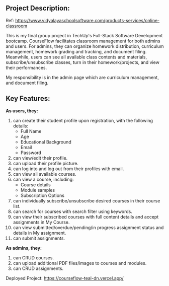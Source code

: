 ## Project Description: 

Ref: https://www.vidyalayaschoolsoftware.com/products-services/online-classroom

This is my final group project in TechUp's Full-Stack Software Development bootcamp. CourseFlow facilitates classroom management for both admins and users. For admins, they can organize homework distribution, curriculum management, homework grading and tracking, and document filing. Meanwhile, users can see all available class contents and materials, subscribe/unsubscribe classes, turn in their homework/projects, and view their performances.

My responsibility is in the admin page which are curriculum management, and document filing.

## Key Features:

**As users, they:**

1. can create their student profile upon registration, with the following details:
    - Full Name
    - Age
    - Educational Background
    - Email
    - Password
2. can view/edit their profile.
3. can upload their profile picture.
4. can log into and log out from their profiles with email.
5. can view all available courses.
6. can view a course, including:
    - Course details
    - Module samples
    - Subscription Options
7. can individually subscribe/unsubscribe desired courses in their course list. 
8. can search for courses with search filter using keywords.
9. can view their subscribed courses with full content details and accept assignments in My Course.
10. can view submitted/overdue/pending/in progress assignment status and details in My assignment.
11. can submit assignments.

**As admins, they:**

1. can CRUD courses.
2. can upload additional PDF files/images to courses and modules.
3. can CRUD assignments.

Deployed Project: https://courseflow-teal-dn.vercel.app/


